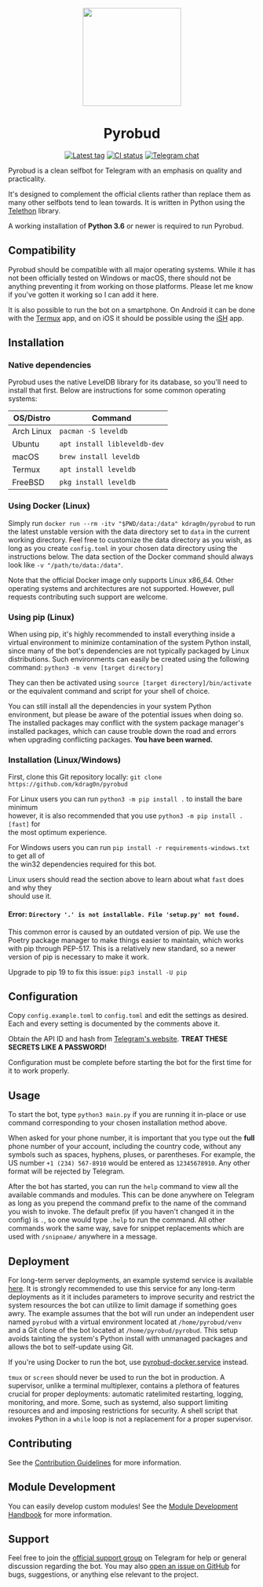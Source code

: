 <p align="center">
    <img width="200" height="200" src="https://raw.githubusercontent.com/kdrag0n/pyrobud/master/assets/logo.png">
</p>

<h1 align="center">Pyrobud</h1>

<p align="center">
    <a href="https://github.com/kdrag0n/pyrobud/releases"><img src="https://img.shields.io/github/v/tag/kdrag0n/pyrobud?sort=semver" alt="Latest tag"></a>
    <a href="https://github.com/kdrag0n/pyrobud/actions?query=workflow%3A%22Build+%26+publish+Docker+image%22"><img src="https://img.shields.io/github/workflow/status/kdrag0n/pyrobud/Build%20%26%20publish%20Docker%20image" alt="CI status"></a>
    <a href="https://t.me/pyrobud"><img src="https://img.shields.io/badge/chat-on%20telegram-blueviolet" alt="Telegram chat"></a>
</p>

Pyrobud is a clean selfbot for Telegram with an emphasis on quality and
practicality.

It's designed to complement the official clients rather than replace them as
many other selfbots tend to lean towards. It is written in Python using
the [Telethon](https://github.com/LonamiWebs/Telethon) library.

A working installation of **Python 3.6** or newer is required to run Pyrobud.

## Compatibility

Pyrobud should be compatible with all major operating systems. While it has not
been officially tested on Windows or macOS, there should not be anything
preventing it from working on those platforms. Please let me know if you've
gotten it working so I can add it here.

It is also possible to run the bot on a smartphone. On Android it can be done
with the [Termux](https://wiki.termux.com/wiki/Main_Page) app, and on iOS it
should be possible using the [iSH](https://ish.app/) app.

## Installation

### Native dependencies

Pyrobud uses the native LevelDB library for its database, so you'll need to
install that first. Below are instructions for some common operating systems:

| OS/Distro    | Command                      |
| ------------ | ---------------------------- |
| Arch Linux   | `pacman -S leveldb`          |
| Ubuntu       | `apt install libleveldb-dev` |
| macOS        | `brew install leveldb`       |
| Termux       | `apt install leveldb`        |
| FreeBSD      | `pkg install leveldb`        |

### Using Docker (Linux)

Simply run `docker run --rm -itv "$PWD/data:/data" kdrag0n/pyrobud` to run the
latest unstable version with the data directory set to `data` in the current
working directory. Feel free to customize the data directory as you wish, as
long as you create `config.toml` in your chosen data directory using the
instructions below. The data section of the Docker command should always look
like `-v "/path/to/data:/data"`.

Note that the official Docker image only supports Linux x86_64. Other operating
systems and architectures are not supported. However, pull requests contributing
such support are welcome.

### Using pip (Linux)

When using pip, it's highly recommended to install everything inside a virtual
environment to minimize contamination of the system Python install, since many
of the bot's dependencies are not typically packaged by Linux distributions.
Such environments can easily be created using the following command:
`python3 -m venv [target directory]`

They can then be activated using `source [target directory]/bin/activate` or the
equivalent command and script for your shell of choice.

You can still install all the dependencies in your system Python environment,
but please be aware of the potential issues when doing so. The installed packages
may conflict with the system package manager's installed packages, which can
cause trouble down the road and errors when upgrading conflicting packages.
**You have been warned.**

### Installation (Linux/Windows)

First, clone this Git repository locally:
`git clone https://github.com/kdrag0n/pyrobud`

For Linux users you can run `python3 -m pip install .` to install the bare minimum  
however, it is also recommended that you use `python3 -m pip install .[fast]` for  
the most optimum experience.

For Windows users you can run `pip install -r requirements-windows.txt` to get all of  
the win32 dependencies required for this bot.

Linux users should read the section above to learn about what `fast` does and why they  
should use it.

#### Error: `Directory '.' is not installable. File 'setup.py' not found.`

This common error is caused by an outdated version of pip. We use the Poetry
package manager to make things easier to maintain, which works with pip through
PEP-517. This is a relatively new standard, so a newer version of pip is necessary
to make it work.

Upgrade to pip 19 to fix this issue: `pip3 install -U pip`

## Configuration

Copy `config.example.toml` to `config.toml` and edit the settings as desired.
Each and every setting is documented by the comments above it.

Obtain the API ID and hash from [Telegram's website](https://my.telegram.org/apps).
**TREAT THESE SECRETS LIKE A PASSWORD!**

Configuration must be complete before starting the bot for the first time for it
to work properly.

## Usage

To start the bot, type `python3 main.py` if you are running it in-place or use
command corresponding to your chosen installation method above.

When asked for your phone number, it is important that you type out the **full**
phone number of your account, including the country code, without any symbols
such as spaces, hyphens, pluses, or parentheses. For example, the US number
`+1 (234) 567-8910` would be entered as `12345678910`. Any other format will be
rejected by Telegram.

After the bot has started, you can run the `help` command to view all the
available commands and modules. This can be done anywhere on Telegram as long as
you prepend the command prefix to the name of the command you wish to invoke.
The default prefix (if you haven't changed it in the config) is `.`, so one
would type `.help` to run the command. All other commands work the same way,
save for snippet replacements which are used with `/snipname/` anywhere in a
message.

## Deployment

For long-term server deployments, an example systemd service is available
[here](https://github.com/kdrag0n/pyrobud/blob/master/systemd/pyrobud.service).
It is strongly recommended to use this service for any long-term deployments as
it it includes parameters to improve security and restrict the system resources
the bot can utilize to limit damage if something goes awry. The example assumes
that the bot will run under an independent user named `pyrobud` with a virtual
environment located at `/home/pyrobud/venv` and a Git clone of the bot located
at `/home/pyrobud/pyrobud`. This setup avoids tainting the system's Python install
with unmanaged packages and allows the bot to self-update using Git.

If you're using Docker to run the bot, use [pyrobud-docker.service](https://github.com/kdrag0n/pyrobud/blob/master/systemd/pyrobud-docker.service)
instead.

`tmux` or `screen` should never be used to run the bot in production. A supervisor,
unlike a terminal multiplexer, contains a plethora of features crucial for proper
deployments: automatic ratelimited restarting, logging, monitoring, and more. Some,
such as systemd, also support limiting resources and and imposing restrictions for
security. A shell script that invokes Python in a `while` loop is not a replacement
for a proper supervisor.

## Contributing

See the [Contribution Guidelines](https://github.com/kdrag0n/pyrobud/blob/master/CONTRIBUTING.md)
for more information.

## Module Development

You can easily develop custom modules! See the
[Module Development Handbook](https://github.com/kdrag0n/pyrobud/blob/master/DEVELOPMENT.md)
for more information.

## Support

Feel free to join the [official support group](https://t.me/pyrobud) on Telegram
for help or general discussion regarding the bot. You may also
[open an issue on GitHub](https://github.com/pyrobud/pyrobud/issues) for bugs,
suggestions, or anything else relevant to the project.
